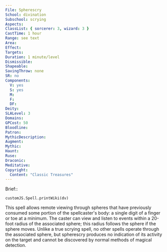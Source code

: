 ```yaml
---
File: Spherescry
School: divination
Subschool: scrying
Aspects: 
ClassList: { sorcerer: 3, wizard: 3 }
CastTime: 1 hour
Range: see text
Area: 
Effect: 
Targets: 
Duration: 1 minute/level
Dismissible: 
Shapeable: 
SavingThrow: none
SR: no
Components:
  V: yes
  S: yes
  M: 
  F: 
  DF: 
Deity: 
SLALevel: 3
Domains: 
GPCost: 50
Bloodline: 
Patron: 
MythicDescription: 
Augment: 
Mythic: 
Haunt: 
Ruse: 
Draconic: 
Meditative: 
Copyright:
  Content: "Classic Treasures"
---
```

Brief:: 

```dataviewjs
customJS.Spell.printWiki(dv)
```

This spell allows remote viewing through spheres that have previously consumed some portion of the spellcaster's body: a single digit of a finger or toe at a minimum. The caster can view and listen to events within a 20-foot radius of the associated sphere; this radius follows the sphere if the sphere moves. Unlike a true scrying spell, no other spells operate through the associated sphere, but spherescry produces no indication of its activity on the target and cannot be discovered by normal methods of magical detection.
